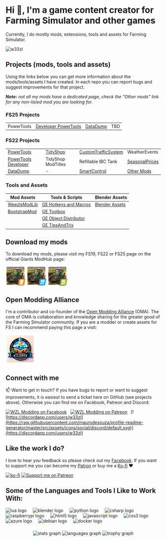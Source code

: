 # Hi 👋, I'm a game content creator for Farming Simulator and other games
Currently, I do mostly mods, extensions, tools and assets for Farming Simulator.

![w33zl](https://komarev.com/ghpvc/?username=w33zl&label=Profile%20views&color=0e75b6&style=flat)

## Projects (mods, tools and assets)
Using the links below you can get more information about the mods/tools/assets I have created. In each repo you can report bugs and suggest improvements for that project. 

_**Note:** not all my mods have a dedicated page, check the "Other mods" link for any non-listed mod you are looking for._


### FS25 Projects
|       |  |  |  |
|-------|--|--|--|
| PowerTools | [Developer PowerTools](https://github.com/w33zl/FS25_DevTools) | [DataDump](https://github.com/w33zl/FS25_DataDump) | TBD |



### FS22 Projects
|       |  |  |  |
|-------|--|--|--|
| [PowerTools](https://github.com/w33zl/FS22_PowerTools) | [TidyShop](https://github.com/w33zl/TidyShop) | [CustomTrafficSystem](https://github.com/w33zl/FS22_CustomTrafficSystem) | WeatherEvents |
| [PowerTools Developer](https://github.com/w33zl/FS22_DevTools) | TidyShop ModTitles | Refillable IBC Tank | [SeasonalPrices](https://github.com/w33zl/SeasonalPrices) |
| [DataDump](https://github.com/w33zl/FS22_DataDump) | - | [SmartControl](https://github.com/w33zl/SmartControl) | [Other Mods](https://github.com/w33zl/Other-Mods) |


### Tools and Assets
| Mod Assets  | Tools & Scripts | Blender Assets |
|-------------------|--|--|
| [WeezlsModLib](https://github.com/w33zl/FS22_WeezlsModLib) | [GE Hotkeys and Macros](https://github.com/w33zl/GE-Hotkeys-and-Macros) | [Blender Assets](https://github.com/w33zl/Blender_Assets) |
| [BootstrapMod](https://github.com/w33zl/FS22_BootstrapMod) | [GE Toolbox](https://github.com/w33zl/GE-Toolbox) |  |
|  | [GE Object Distributor](https://github.com/w33zl/GE-Object-Distributor) |  |
|  | [GE TipsAndTrix](https://github.com/w33zl/GE-TipsAndTrix) |  |



## Download my mods
To download my mods, please visit my FS19, FS22 or FS25 page on the official Giants ModHub page:

[![My FS22 Mods](GitHubIcons_MH_FS19.png)](https://www.farming-simulator.com/mods.php?title=fs2019&filter=org&org_id=140742)
[![My FS22 Mods](GitHubIcons_MH_FS22.png)](https://www.farming-simulator.com/mods.php?title=fs2022&filter=org&org_id=140742)
[![My FS25 Mods](GitHubIcons_MH_FS25.png)](https://www.farming-simulator.com/mods.php?title=fs2025&filter=org&org_id=140742)


## Open Modding Alliance
I'm a contributor and co-founder of the [Open Modding Alliance](https://github.com/open-modding-alliance) (OMA). The core of OMA is collaboration and knowledge sharing for the greater good of the Farming Simulator community. If you are a modder or create assets for FS I can recommend paying this page a visit:

[![Open Modding Alliance](GitHubIcons_OMA.png)](https://github.com/open-modding-alliance)


## Connect with me
📫 Want to get in touch? If you have bugs to report or want to suggest improvements, it is easiest to send a ticket here on GitHub (see projects above). Otherwise you can find me on Facebook, Patreon and Discord:


[![WZL Modding on Facebook](https://raw.githubusercontent.com/maurodesouza/profile-readme-generator/master/src/assets/icons/social/facebook/default.svg)](https://fb.com/w33zl) *&nbsp;* [![WZL Modding on Patreon](https://raw.githubusercontent.com/maurodesouza/profile-readme-generator/master/src/assets/icons/social/patreon/default.svg)](https://www.patreon.com/wzlmodding) *&nbsp;* [![https://discordapp.com/users/w33zl](https://raw.githubusercontent.com/maurodesouza/profile-readme-generator/master/src/assets/icons/social/discord/default.svg)](https://discordapp.com/users/w33zl)


## Like the work I do?
I love to hear you feedback so please check out my [Facebook](https://www.facebook.com/w33zl). If you want to support me you can become my [Patron](https://www.patreon.com/wzlmodding) or buy me a [Ko-fi](https://ko-fi.com/w33zl) :heart:

[![ko-fi](https://ko-fi.com/img/githubbutton_sm.svg)](https://ko-fi.com/X8X0BB65P) [![Support me on Patreon](https://img.shields.io/endpoint.svg?url=https%3A%2F%2Fshieldsio-patreon.vercel.app%2Fapi%3Fusername%3Dwzlmodding%3F%26type%3Dpatrons&style=for-the-badge)](https://patreon.com/wzlmodding?)




## Some of the Languages and Tools I Like to Work With:
<div align="left">
  <img src="https://cdn.jsdelivr.net/gh/devicons/devicon/icons/lua/lua-original.svg" height="40" alt="lua logo"  />
  <img width="12" />
  <img src="https://cdn.jsdelivr.net/gh/devicons/devicon/icons/blender/blender-original.svg" height="40" alt="blender logo"  />
  <img width="12" />
  <img src="https://cdn.jsdelivr.net/gh/devicons/devicon/icons/python/python-original.svg" height="40" alt="python logo"  />
  <img width="12" />
  <img src="https://cdn.jsdelivr.net/gh/devicons/devicon/icons/csharp/csharp-original.svg" height="40" alt="csharp logo"  />
  <img width="12" />
  <img src="https://cdn.jsdelivr.net/gh/devicons/devicon/icons/raspberrypi/raspberrypi-original.svg" height="40" alt="raspberrypi logo"  />
  <img width="12" />
  <img src="https://cdn.jsdelivr.net/gh/devicons/devicon/icons/html5/html5-original.svg" height="40" alt="html5 logo"  />
  <img width="12" />
  <img src="https://cdn.jsdelivr.net/gh/devicons/devicon/icons/javascript/javascript-original.svg" height="40" alt="javascript logo"  />
  <img width="12" />
  <img src="https://cdn.jsdelivr.net/gh/devicons/devicon/icons/css3/css3-original.svg" height="40" alt="css3 logo"  />
  <img width="12" />
  <img src="https://cdn.jsdelivr.net/gh/devicons/devicon/icons/azure/azure-original.svg" height="40" alt="azure logo"  />
  <img width="12" />
  <img src="https://cdn.jsdelivr.net/gh/devicons/devicon/icons/debian/debian-original.svg" height="40" alt="debian logo"  />
  <img width="12" />
  <img src="https://cdn.jsdelivr.net/gh/devicons/devicon/icons/docker/docker-original.svg" height="40" alt="docker logo"  />
</div>


###

<div align="center">
  <img src="https://github-readme-stats.vercel.app/api?username=w33zl&hide_title=false&hide_rank=true&show_icons=true&include_all_commits=true&count_private=true&disable_animations=true&theme=dracula&locale=en&hide_border=true&order=1" height="150" alt="stats graph"  />
  <img src="https://github-readme-stats.vercel.app/api/top-langs?username=w33zl&locale=en&hide_title=false&layout=compact&card_width=320&langs_count=5&theme=dracula&hide_border=true&order=2" height="150" alt="languages graph"  />
  <img src="https://github-profile-trophy.vercel.app?username=w33zl&theme=dracula&column=6&row=1&margin-w=8&margin-h=8&no-bg=false&no-frame=true&order=4" height="120" alt="trophy graph"  />
</div>

###
